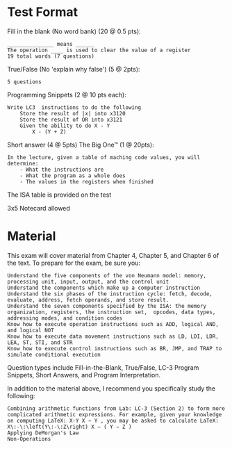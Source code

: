 # Test Format

Fill in the blank (No word bank) (20 @ 0.5 pts): 

	_______________ means ______ 
	The operation ____ is used to clear the value of a register
	19 total words (7 questions)
True/False (No 'explain why false') (5 @ 2pts): 

	5 questions 
Programming Snippets (2 @ 10 pts each):

	Write LC3  instructions to do the following
		Store the result of |x| into x3120 
		Store the result of OR into x3121 
		Given the ability to do X - Y
			X - (Y + Z)
Short answer (4 @ 5pts)
The Big One™ (1 @ 20pts):

	In the lecture, given a table of maching code values, you will determine: 
		- What the instructions are
		- What the program as a whole does
		- The values in the registers when finished
		
The ISA table is provided on the test

3x5 Notecard allowed 

# Material

This exam will cover material from Chapter 4, Chapter 5, and Chapter 6 of the text. To prepare for the exam, be sure you:

    Understand the five components of the von Neumann model: memory, processing unit, input, output, and the control unit
    Understand the components which make up a computer instruction
    Understand the six phases of the instruction cycle: fetch, decode, evaluate, address, fetch operands, and store result.
    Understand the seven components specified by the ISA: the memory organization, registers, the instruction set,  opcodes, data types, addressing modes, and condition codes
    Know how to execute operation instructions such as ADD, logical AND, and logical NOT
    Know how to execute data movement instructions such as LD, LDI, LDR, LEA, ST, STI, and STR
    Know how to execute control instructions such as BR, JMP, and TRAP to simulate conditional execution

Question types include Fill-in-the-Blank, True/False, LC-3 Program Snippets, Short Answers, and Program Interpretation.

In addition to the material above, I recommend you specifically study the following:

    Combining arithmetic functions from Lab: LC-3 (Section 2) to form more complicated arithmetic expressions. For example, given your knowledge on computing LaTeX: X-Y X − Y , you may be asked to calculate LaTeX: X\:-\:\left(Y\:-\:Z\right) X − ( Y − Z )
    Applying DeMorgan's Law
    Non-Operations
